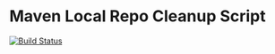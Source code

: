 # Maven Local Repo Cleanup Script

[![Build Status](https://travis-ci.org/lancethomps/maven-clean-local-repo.svg?branch=master)](https://travis-ci.org/lancethomps/maven-clean-local-repo)
